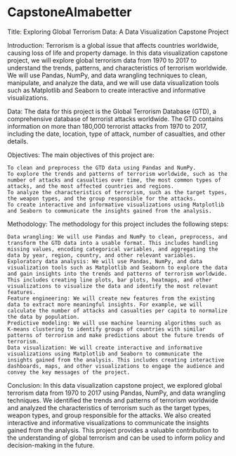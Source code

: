 # CapstoneAlmabetter
Title: Exploring Global Terrorism Data: A Data Visualization Capstone Project

Introduction:
Terrorism is a global issue that affects countries worldwide, causing loss of life and property damage. In this data visualization capstone project, we will explore global terrorism data from 1970 to 2017 to understand the trends, patterns, and characteristics of terrorism worldwide. We will use Pandas, NumPy, and data wrangling techniques to clean, manipulate, and analyze the data, and we will use data visualization tools such as Matplotlib and Seaborn to create interactive and informative visualizations.

Data:
The data for this project is the Global Terrorism Database (GTD), a comprehensive database of terrorist attacks worldwide. The GTD contains information on more than 180,000 terrorist attacks from 1970 to 2017, including the date, location, type of attack, number of casualties, and other details.

Objectives:
The main objectives of this project are:

    To clean and preprocess the GTD data using Pandas and NumPy.
    To explore the trends and patterns of terrorism worldwide, such as the number of attacks and casualties over time, the most common types of attacks, and the most affected countries and regions.
    To analyze the characteristics of terrorism, such as the target types, the weapon types, and the group responsible for the attacks.
    To create interactive and informative visualizations using Matplotlib and Seaborn to communicate the insights gained from the analysis.

Methodology:
The methodology for this project includes the following steps:

    Data wrangling: We will use Pandas and NumPy to clean, preprocess, and transform the GTD data into a usable format. This includes handling missing values, encoding categorical variables, and aggregating the data by year, region, country, and other relevant variables.
    Exploratory data analysis: We will use Pandas, NumPy, and data visualization tools such as Matplotlib and Seaborn to explore the data and gain insights into the trends and patterns of terrorism worldwide. This includes creating line plots, bar plots, heatmaps, and other visualizations to visualize the data and identify the most relevant features.
    Feature engineering: We will create new features from the existing data to extract more meaningful insights. For example, we will calculate the number of attacks and casualties per capita to normalize the data by population.
    Predictive modeling: We will use machine learning algorithms such as K-means clustering to identify groups of countries with similar patterns of terrorism and make predictions about the future trends of terrorism.
    Data visualization: We will create interactive and informative visualizations using Matplotlib and Seaborn to communicate the insights gained from the analysis. This includes creating interactive dashboards, maps, and other visualizations to engage the audience and convey the key messages of the project.

Conclusion:
In this data visualization capstone project, we explored global terrorism data from 1970 to 2017 using Pandas, NumPy, and data wrangling techniques. We identified the trends and patterns of terrorism worldwide and analyzed the characteristics of terrorism such as the target types, weapon types, and group responsible for the attacks. We also created interactive and informative visualizations to communicate the insights gained from the analysis. This project provides a valuable contribution to the understanding of global terrorism and can be used to inform policy and decision-making in the future.
